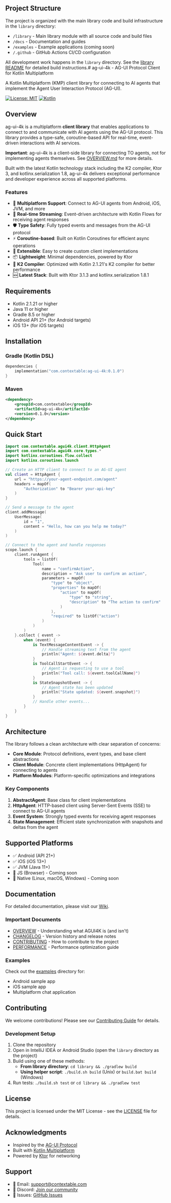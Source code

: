 ## Project Structure

The project is organized with the main library code and build infrastructure in the `library` directory:

- `/library` - Main library module with all source code and build files
- `/docs` - Documentation and guides
- `/examples` - Example applications (coming soon)
- `/.github` - GitHub Actions CI/CD configuration

All development work happens in the `library` directory. See the [library README](library/README.md) for detailed build instructions.# ag-ui-4k - AG-UI Protocol Client for Kotlin Multiplatform

A Kotlin Multiplatform (KMP) client library for connecting to AI agents that implement the Agent User Interaction Protocol (AG-UI).

[![License: MIT](https://img.shields.io/badge/License-MIT-yellow.svg)](https://opensource.org/licenses/MIT)
[![Kotlin](https://img.shields.io/badge/kotlin-2.1.21-blue.svg?logo=kotlin)](http://kotlinlang.org)

## Overview

ag-ui-4k is a multiplatform **client library** that enables applications to connect to and communicate with AI agents using the AG-UI protocol. This library provides a type-safe, coroutine-based API for real-time, event-driven interactions with AI services.

**Important**: ag-ui-4k is a client-side library for connecting TO agents, not for implementing agents themselves. See [OVERVIEW.md](OVERVIEW.md) for more details.

Built with the latest Kotlin technology stack including the K2 compiler, Ktor 3, and kotlinx.serialization 1.8, ag-ui-4k delivers exceptional performance and developer experience across all supported platforms.

### Features

- 🚀 **Multiplatform Support**: Connect to AG-UI agents from Android, iOS, JVM, and more
- 🔄 **Real-time Streaming**: Event-driven architecture with Kotlin Flows for receiving agent responses
- 🛡️ **Type Safety**: Fully typed events and messages from the AG-UI protocol
- ⚡ **Coroutine-based**: Built on Kotlin Coroutines for efficient async operations
- 🔧 **Extensible**: Easy to create custom client implementations
- 📦 **Lightweight**: Minimal dependencies, powered by Ktor
- 🎯 **K2 Compiler**: Optimized with Kotlin 2.1.21's K2 compiler for better performance
- 🆕 **Latest Stack**: Built with Ktor 3.1.3 and kotlinx.serialization 1.8.1

## Requirements

- Kotlin 2.1.21 or higher
- Java 11 or higher
- Gradle 8.5 or higher
- Android API 21+ (for Android targets)
- iOS 13+ (for iOS targets)

## Installation

### Gradle (Kotlin DSL)

```kotlin
dependencies {
    implementation("com.contextable:ag-ui-4k:0.1.0")
}
```

### Maven

```xml
<dependency>
    <groupId>com.contextable</groupId>
    <artifactId>ag-ui-4k</artifactId>
    <version>0.1.0</version>
</dependency>
```

## Quick Start

```kotlin
import com.contextable.agui4k.client.HttpAgent
import com.contextable.agui4k.core.types.*
import kotlinx.coroutines.flow.collect
import kotlinx.coroutines.launch

// Create an HTTP client to connect to an AG-UI agent
val client = HttpAgent {
    url = "https://your-agent-endpoint.com/agent"
    headers = mapOf(
        "Authorization" to "Bearer your-api-key"
    )
}

// Send a message to the agent
client.addMessage(
    UserMessage(
        id = "1",
        content = "Hello, how can you help me today?"
    )
)

// Connect to the agent and handle responses
scope.launch {
    client.runAgent {
        tools = listOf(
            Tool(
                name = "confirmAction",
                description = "Ask user to confirm an action",
                parameters = mapOf(
                    "type" to "object",
                    "properties" to mapOf(
                        "action" to mapOf(
                            "type" to "string",
                            "description" to "The action to confirm"
                        )
                    ),
                    "required" to listOf("action")
                )
            )
        )
    }.collect { event ->
        when (event) {
            is TextMessageContentEvent -> {
                // Handle streaming text from the agent
                println("Agent: ${event.delta}")
            }
            is ToolCallStartEvent -> {
                // Agent is requesting to use a tool
                println("Tool call: ${event.toolCallName}")
            }
            is StateSnapshotEvent -> {
                // Agent state has been updated
                println("State updated: ${event.snapshot}")
            }
            // Handle other events...
        }
    }
}
```

## Architecture

The library follows a clean architecture with clear separation of concerns:

- **Core Module**: Protocol definitions, event types, and base client abstractions
- **Client Module**: Concrete client implementations (HttpAgent) for connecting to agents
- **Platform Modules**: Platform-specific optimizations and integrations

### Key Components

1. **AbstractAgent**: Base class for client implementations
2. **HttpAgent**: HTTP-based client using Server-Sent Events (SSE) to connect to AG-UI agents
3. **Event System**: Strongly typed events for receiving agent responses
4. **State Management**: Efficient state synchronization with snapshots and deltas from the agent

## Supported Platforms

- ✅ Android (API 21+)
- ✅ iOS (iOS 13+)
- ✅ JVM (Java 11+)
- 🚧 JS (Browser) - Coming soon
- 🚧 Native (Linux, macOS, Windows) - Coming soon

## Documentation

For detailed documentation, please visit our [Wiki](https://github.com/contextable/agui4k/wiki).

### Important Documents

- [OVERVIEW](OVERVIEW.md) - Understanding what AGUI4K is (and isn't)
- [CHANGELOG](CHANGELOG.md) - Version history and release notes
- [CONTRIBUTING](CONTRIBUTING.md) - How to contribute to the project
- [PERFORMANCE](PERFORMANCE.md) - Performance optimization guide

### Examples

Check out the [examples](examples/) directory for:
- Android sample app
- iOS sample app
- Multiplatform chat application

## Contributing

We welcome contributions! Please see our [Contributing Guide](CONTRIBUTING.md) for details.

### Development Setup

1. Clone the repository
2. Open in IntelliJ IDEA or Android Studio (open the `library` directory as the project)
3. Build using one of these methods:
   - **From library directory**: `cd library && ./gradlew build`
   - **Using helper script**: `./build.sh build` (Unix) or `build.bat build` (Windows)
4. Run tests: `./build.sh test` or `cd library && ./gradlew test`

## License

This project is licensed under the MIT License - see the [LICENSE](LICENSE) file for details.

## Acknowledgments

- Inspired by the [AG-UI Protocol](https://github.com/ag-ui/protocol)
- Built with [Kotlin Multiplatform](https://kotlinlang.org/docs/multiplatform.html)
- Powered by [Ktor](https://ktor.io/) for networking

## Support

- 📧 Email: support@contextable.com
- 💬 Discord: [Join our community](https://discord.gg/agui4k)
- 🐛 Issues: [GitHub Issues](https://github.com/contextable/agui4k/issues)
